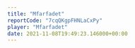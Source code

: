 ```yaml
---
title: "Mfarfadet"
reportCode: "7cqQKgpFHNLaCxPy"
player: "Mfarfadet"
date: 2021-11-08T19:49:23.146000+00:00
---
```

